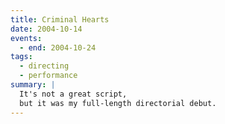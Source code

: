 ```yaml
---
title: Criminal Hearts
date: 2004-10-14
events:
  - end: 2004-10-24
tags:
  - directing
  - performance
summary: |
  It's not a great script,
  but it was my full-length directorial debut.
---
```

